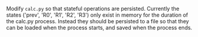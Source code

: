 Modify `calc.py` so that stateful operations are persisted.
Currently the states ('prev', 'R0', 'R1', 'R2', 'R3') only exist in memory for the duration of the calc.py process. Instead they should be persisted to a file so that they can be loaded when the process starts, and saved when the process ends.